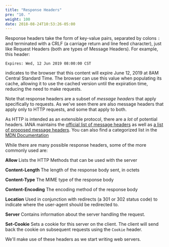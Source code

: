 ```yaml
---
title: "Response Headers"
pre: "10. "
weight: 100
date: 2018-08-24T10:53:26-05:00
---
```


Response headers take the form of key-value pairs, separated by colons `:` and terminated with a CRLF (a carriage return and line feed character), just like Request Headers (both are types of Message Headers).  For example, this header:

```
Expires: Wed, 12 Jun 2019 08:00:00 CST
``` 

indicates to the browser that this content will expire June 12, 2019 at 8AM Central Standard Time.  The browser can use this value when populating its cache, allowing it to use the cached version until the expiration time, reducing the need to make requests.

Note that response headers are a subset of _message headers_ that apply specifically to requests.  As we've seen there are also message headers that apply only to HTTP requests, and some that apply to both.

As HTTP is intended as an extensible protocol, there are a _lot_ of potential headers.  IANA maintains the [official list of message headers](https://www.iana.org/assignments/message-headers/message-headers.xhtml) as well as [a list of proposed message headers](https://www.iana.org/assignments/message-headers/message-headers.xhtml).  You can also find a categorized list in the [MDN Documentation](https://developer.mozilla.org/en-US/docs/Web/HTTP/Headers)

While there are many possible response headers, some of the more commonly used are:

__Allow__ Lists the HTTP Methods that can be used with the server

__Content-Length__ The length of the response body sent, in octets 

__Content-Type__ The MIME type of the response body 

__Content-Encoding__ The encoding method of the response body

__Location__ Used in conjunction with redirects (a 301 or 302 status code) to indicate where the user-agent should be redirected to.

__Server__ Contains information about the server handling the request.  

__Set-Cookie__ Sets a cookie for this server on the client. The client will send back the cookie on subsequent requests using the `Cookie` header.

We'll make use of these headers as we start writing web servers.
